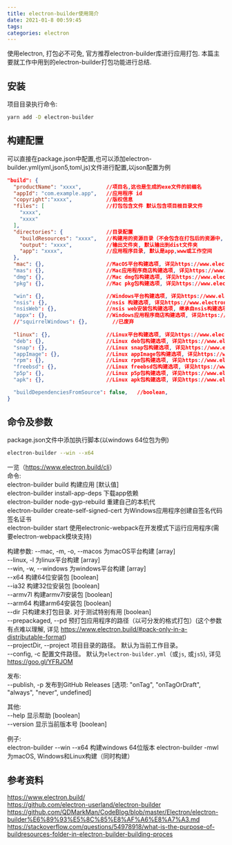 ```yaml
---
title: electron-builder使用简介
date: 2021-01-8 00:59:45
tags:
categories: electron
---
```

使用electron, 打包必不可免, 官方推荐electron-builder库进行应用打包. 本篇主要就工作中用到的electron-builder打包功能进行总结.

## 安装

项目目录执行命令:

``` bash
yarn add -D electron-builder
```

## 构建配置

可以直接在package.json中配置,也可以添加electron-builder.yml(yml,json5,toml,js)文件进行配置,以json配置为例  

``` json
"build": {
  "productName": "xxxx",        //项目名,这也是生成的exe文件的前缀名
  "appId": "com.example.app",   //应用程序 id
  "copyright":"xxxx",           //版权信息
  "files": [                    //打包包含文件 默认包含项目根目录文件
    "xxxx",
    "xxxx"
  ],
  "directories": {              //目录配置
    "buildResources": "xxxx",   //构建用的资源目录（不会包含在打包后的资源中, 例如nsis要用到的构建配置文件）
    "output": "xxxx",           //输出文件夹, 默认输出到dist文件夹
    "app": "xxxx",              //应用程序目录, 默认是app,www或工作空间
  },
  "mac": {},                    //MacOS平台构建选项, 详见https://www.electron.build/configuration/mac
  "mas": {},                    //Mac应用程序商店构建选项, 详见https://www.electron.build/configuration/mas
  "dmg": {},                    //Mac dmg包构建选项, 详见https://www.electron.build/configuration/dmg
  "pkg": {},                    //Mac pkg包构建选项, 详见https://www.electron.build/configuration/pkg

  "win": {},                    //Windows平台构建选项, 详见https://www.electron.build/configuration/win
  "nsis": {},                   //nsis 构建选项, 详见https://www.electron.build/configuration/nsis
  "nsisWeb": {},                //nsis web安装包构建选项, 继承自nsis构建选项, 详见https://www.dazhuanlan.com/2019/10/10/5d9ef51ae2c29/
  "appx": {},                   //Windows应用程序商店构建选项, 详见https://www.electron.build/configuration/appx
  //"squirrelWindows": {},        //已废弃
  
  "linux": {},                  //Linux平台构建选项, 详见https://www.electron.build/configuration/linux
  "deb": {},                    //Linux deb包构建选项, 详见https://www.electron.build/configuration/linux#de
  "snap": {},                   //Linux snap包构建选项, 详见https://www.electron.build/configuration/snap
  "appImage": {},               //Linux appImage包构建选项, 详见https://www.electron.build/configuration/linux#appimageoptions
  "rpm": {},                    //Linux rpm包构建选项, 详见https://www.electron.build/configuration/linux#LinuxTargetSpecificOptions
  "freebsd": {},                //Linux freebsd包构建选项, 详见https://www.electron.build/configuration/linux#LinuxTargetSpecificOptions
  "p5p": {},                    //Linux p5p包构建选项, 详见https://www.electron.build/configuration/linux#LinuxTargetSpecificOptions
  "apk": {},                    //Linux apk包构建选项, 详见https://www.electron.build/configuration/linux#LinuxTargetSpecificOptions

  "buildDependenciesFromSource": false,   //boolean, 
}
```

## 命令及参数

package.json文件中添加执行脚本(以windows 64位包为例)  

``` bash
electron-builder --win --x64
```

一览（<https://www.electron.build/cli>）  
命令:  
  electron-builder build                    构建应用 [默认值]  
  electron-builder install-app-deps         下载app依赖  
  electron-builder node-gyp-rebuild         重建自己的本机代  
  electron-builder create-self-signed-cert  为Windows应用程序创建自签名代码签名证书  
  electron-builder start                    使用electronic-webpack在开发模式下运行应用程序(需要electron-webpack模块支持)  

构建参数:
  --mac, -m, -o, --macos   为macOS平台构建 [array]  
  --linux, -l              为linux平台构建 [array]  
  --win, -w, --windows     为windows平台构建 [array]  
  --x64                    构建64位安装包 [boolean]  
  --ia32                   构建32位安装包 [boolean]  
  --armv7l                 构建armv7l安装包 [boolean]  
  --arm64                  构建arm64安装包 [boolean]  
  --dir                    只构建未打包目录. 对于测试特别有用 [boolean]  
  --prepackaged, --pd      预打包应用程序的路径（以可分发的格式打包）(这个参数有点难以理解, 详见 <https://www.electron.build/#pack-only-in-a-distributable-format>)  
  --projectDir, --project  项目目录的路径。 默认为当前工作目录。  
  --config, -c             配置文件路径。 默认为`electron-builder.yml`（或`js`, 或`js5`), 详见 <https://goo.gl/YFRJOM>  

发布:  
  --publish, -p  发布到GitHub Releases [选项: "onTag", "onTagOrDraft", "always", "never", undefined]

其他:  
  --help     显示帮助 [boolean]  
  --version  显示当前版本号 [boolean]  

例子:  
    electron-builder --win --x64    构建windows 64位版本
    electron-builder -mwl           为macOS, Windows和Linux构建（同时构建）

## 参考资料

<https://www.electron.build/>  
<https://github.com/electron-userland/electron-builder>  
<https://github.com/QDMarkMan/CodeBlog/blob/master/Electron/electron-builder%E6%89%93%E5%8C%85%E8%AF%A6%E8%A7%A3.md>
<https://stackoverflow.com/questions/54978918/what-is-the-purpose-of-buildresources-folder-in-electron-builder-building-proces>
